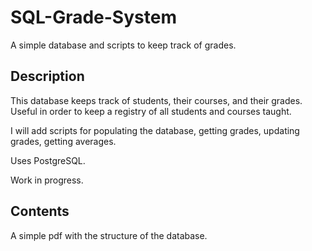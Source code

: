 # SQL-Grade-System
 A simple database and scripts to keep track of grades.

 ## Description

 This database keeps track of students, their courses, and their grades. Useful in order to keep a registry of all students and courses taught.

 I will add scripts for populating the database, getting grades, updating grades, getting averages.

 Uses PostgreSQL.

 Work in progress.

 ## Contents

 A simple pdf with the structure of the database.